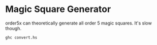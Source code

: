 # Magic Square Generator

order5x can theoretically generate all order 5 magic squares.
It's slow though.


`ghc convert.hs`